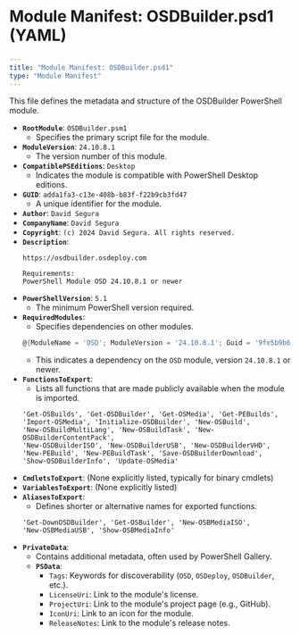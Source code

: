 # Module Manifest: OSDBuilder.psd1 (YAML)

```yaml
---
title: "Module Manifest: OSDBuilder.psd1"
type: "Module Manifest"
---
```

This file defines the metadata and structure of the OSDBuilder PowerShell module.

*   **`RootModule`**: `OSDBuilder.psm1`
    *   Specifies the primary script file for the module.
*   **`ModuleVersion`**: `24.10.8.1`
    *   The version number of this module.
*   **`CompatiblePSEditions`**: `Desktop`
    *   Indicates the module is compatible with PowerShell Desktop editions.
*   **`GUID`**: `adda1fa3-c13e-408b-b83f-f22b9cb3fd47`
    *   A unique identifier for the module.
*   **`Author`**: `David Segura`
*   **`CompanyName`**: `David Segura`
*   **`Copyright`**: `(c) 2024 David Segura. All rights reserved.`
*   **`Description`**:
    ```
    https://osdbuilder.osdeploy.com

    Requirements:
    PowerShell Module OSD 24.10.8.1 or newer
    ```
*   **`PowerShellVersion`**: `5.1`
    *   The minimum PowerShell version required.
*   **`RequiredModules`**:
    *   Specifies dependencies on other modules.
    ```powershell
    @{ModuleName = 'OSD'; ModuleVersion = '24.10.8.1'; Guid = '9fe5b9b6-0224-4d87-9018-a8978529f6f5'}
    ```
    *   This indicates a dependency on the `OSD` module, version `24.10.8.1` or newer.
*   **`FunctionsToExport`**:
    *   Lists all functions that are made publicly available when the module is imported.
    ```
    'Get-OSBuilds', 'Get-OSDBuilder', 'Get-OSMedia', 'Get-PEBuilds',
    'Import-OSMedia', 'Initialize-OSDBuilder', 'New-OSBuild',
    'New-OSBuildMultiLang', 'New-OSBuildTask', 'New-OSDBuilderContentPack',
    'New-OSDBuilderISO', 'New-OSDBuilderUSB', 'New-OSDBuilderVHD',
    'New-PEBuild', 'New-PEBuildTask', 'Save-OSDBuilderDownload',
    'Show-OSDBuilderInfo', 'Update-OSMedia'
    ```
*   **`CmdletsToExport`**: (None explicitly listed, typically for binary cmdlets)
*   **`VariablesToExport`**: (None explicitly listed)
*   **`AliasesToExport`**:
    *   Defines shorter or alternative names for exported functions.
    ```
    'Get-DownOSDBuilder', 'Get-OSBuilder', 'New-OSBMediaISO',
    'New-OSBMediaUSB', 'Show-OSBMediaInfo'
    ```
*   **`PrivateData`**:
    *   Contains additional metadata, often used by PowerShell Gallery.
    *   **`PSData`**:
        *   `Tags`: Keywords for discoverability (`OSD`, `OSDeploy`, `OSDBuilder`, etc.).
        *   `LicenseUri`: Link to the module's license.
        *   `ProjectUri`: Link to the module's project page (e.g., GitHub).
        *   `IconUri`: Link to an icon for the module.
        *   `ReleaseNotes`: Link to the module's release notes.
